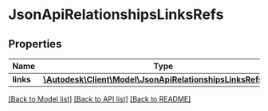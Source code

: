 # JsonApiRelationshipsLinksRefs

## Properties
Name | Type | Description | Notes
------------ | ------------- | ------------- | -------------
**links** | [**\Autodesk\Client\Model\JsonApiRelationshipsLinksRefsLinks**](JsonApiRelationshipsLinksRefsLinks.md) |  | [optional] 

[[Back to Model list]](../README.md#documentation-for-models) [[Back to API list]](../README.md#documentation-for-api-endpoints) [[Back to README]](../README.md)


